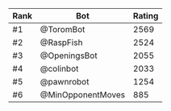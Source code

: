Rank|Bot|Rating
---|---|---
#1|@ToromBot|2569
#2|@RaspFish|2524
#3|@OpeningsBot|2055
#4|@colinbot|2033
#5|@pawnrobot|1254
#6|@MinOpponentMoves|885
